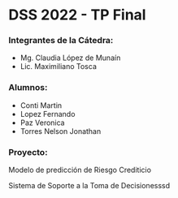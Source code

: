 # DSS 2022 - TP Final

### Integrantes de la Cátedra:
- Mg. Claudia López de Munaín
- Lic. Maximiliano Tosca


### Alumnos:
- Conti Martin
- Lopez Fernando
- Paz Veronica
- Torres Nelson Jonathan

### Proyecto:

Modelo de predicción de Riesgo Crediticio

Sistema de Soporte a la Toma de Decisionesssd
